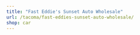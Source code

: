```yaml
---
title: "Fast Eddie's Sunset Auto Wholesale"
url: /tacoma/fast-eddies-sunset-auto-wholesale/
shop: car
---
```

